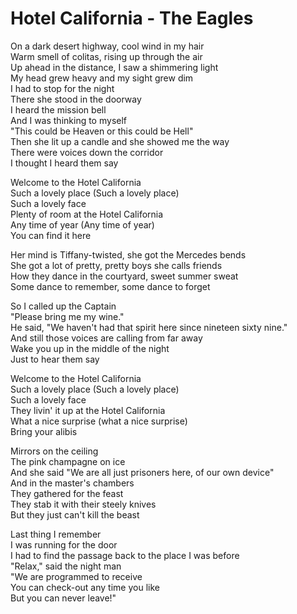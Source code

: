 # Hotel California - The Eagles

On a dark desert highway, cool wind in my hair\
Warm smell of colitas, rising up through the air\
Up ahead in the distance, I saw a shimmering light\
My head grew heavy and my sight grew dim\
I had to stop for the night\
There she stood in the doorway\
I heard the mission bell\
And I was thinking to myself\
"This could be Heaven or this could be Hell"\
Then she lit up a candle and she showed me the way\
There were voices down the corridor\
I thought I heard them say

Welcome to the Hotel California\
Such a lovely place (Such a lovely place)\
Such a lovely face\
Plenty of room at the Hotel California\
Any time of year (Any time of year)\
You can find it here

Her mind is Tiffany-twisted, she got the Mercedes bends\
She got a lot of pretty, pretty boys she calls friends\
How they dance in the courtyard, sweet summer sweat\
Some dance to remember, some dance to forget

So I called up the Captain\
"Please bring me my wine."\
He said, "We haven't had that spirit here since nineteen sixty nine."\
And still those voices are calling from far away\
Wake you up in the middle of the night\
Just to hear them say

Welcome to the Hotel California\
Such a lovely place (Such a lovely place)\
Such a lovely face\
They livin' it up at the Hotel California\
What a nice surprise (what a nice surprise)\
Bring your alibis

Mirrors on the ceiling\
The pink champagne on ice\
And she said "We are all just prisoners here, of our own device"\
And in the master's chambers\
They gathered for the feast\
They stab it with their steely knives\
But they just can't kill the beast

Last thing I remember\
I was running for the door\
I had to find the passage back to the place I was before\
"Relax," said the night man\
"We are programmed to receive\
You can check-out any time you like\
But you can never leave!"